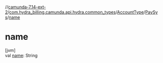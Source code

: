 //[camunda-7.14-ext-2](../../../../index.md)/[com.hydra_billing.camunda.api.hydra.common_types](../../index.md)/[AccountType](../index.md)/[PaySys](index.md)/[name](name.md)

# name

[jvm]\
val [name](name.md): String
